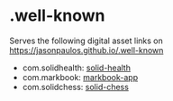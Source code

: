 # .well-known

Serves the following digital asset links on <https://jasonpaulos.github.io/.well-known>

* com.solidhealth: [solid-health](https://github.com/jasonpaulos/solid-health)
* com.markbook: [markbook-app](https://github.com/jasonpaulos/markbook-app)
* com.solidchess: [solid-chess](https://github.com/jasonpaulos/solid-chess)
